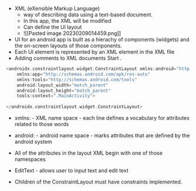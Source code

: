 - XML (eXensible Markup Language)
	- way of describing data using a text-based document.
	- In this app, the XML will be modified
	- Can define the UI layout
	- ![[Pasted image 20230209014459.png]]
- UI for an android app is built as a hierachy of components (widgets) and the on-screen layouts of those components. 
- Each UI element is represented by an XML element in the XML file 
- Adding comments to XML documents Start <!-- and end with -->.

```Kotlin
<androidx.constraintlayout.widget.ConstraintLayout xmlns:android="http://schemas.android.com/apk/res/android"  
    xmlns:app="http://schemas.android.com/apk/res-auto"  
    xmlns:tools="http://schemas.android.com/tools"  
    android:layout_width="match_parent"  
    android:layout_height="match_parent"  
    tools:context=".MainActivity">  
  
</androidx.constraintlayout.widget.ConstraintLayout>
```
- xmlns: - XML name space - each line defines a vocabulary for attributes related to those words 
- android: - android name space - marks attributes that are defined by the android system 
- All of the attributes in the layout XML begin with one of those namespaces 


- EditText - allows user to input text and edit text 
- Children of the ConstraintLayout must have constraints implemented.